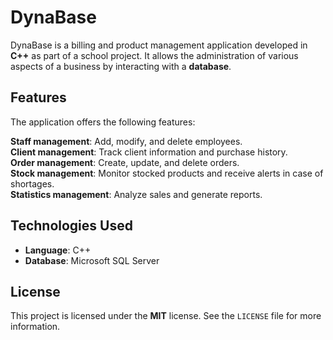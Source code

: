 # DynaBase

DynaBase is a billing and product management application developed in **C++** as part of a school project. It allows the administration of various aspects of a business by interacting with a **database**.

## Features
The application offers the following features:

**Staff management**: Add, modify, and delete employees.  
**Client management**: Track client information and purchase history.  
**Order management**: Create, update, and delete orders.  
**Stock management**: Monitor stocked products and receive alerts in case of shortages.  
**Statistics management**: Analyze sales and generate reports.

## Technologies Used
- **Language**: C++
- **Database**: Microsoft SQL Server

## License
This project is licensed under the **MIT** license. See the `LICENSE` file for more information.

